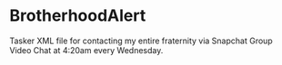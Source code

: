 # BrotherhoodAlert
Tasker XML file for contacting my entire fraternity via Snapchat Group Video Chat at 4:20am every Wednesday.
